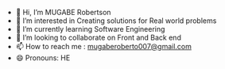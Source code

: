 - 👋 Hi, I’m MUGABE Robertson
- 👀 I’m interested in Creating solutions for Real world problems
- 🌱 I’m currently learning Software Engineering
- 💞️ I’m looking to collaborate on Front and Back end
- 📫 How to reach me : mugaberoberto007@gmail.com
- 😄 Pronouns: HE


<!---
mugabe-rob/mugabe-rob is a ✨ special ✨ repository because its `README.md` (this file) appears on your GitHub profile.
You can click the Preview link to take a look at your changes.
--->

